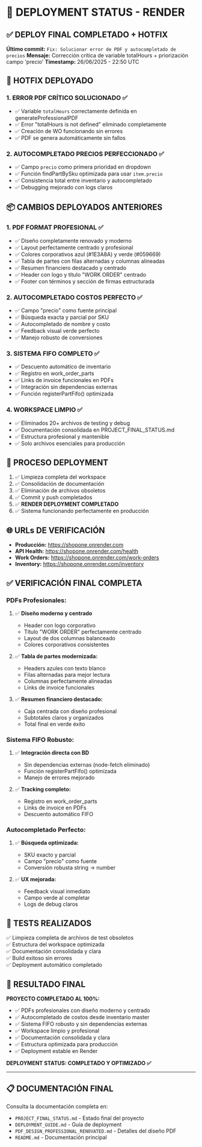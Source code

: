 # 🚀 DEPLOYMENT STATUS - RENDER

## ✅ DEPLOY FINAL COMPLETADO + HOTFIX

**Último commit:** `Fix: Solucionar error de PDF y autocompletado de precios`
**Mensaje:** Corrección crítica de variable totalHours + priorización campo 'precio'
**Timestamp:** 26/06/2025 - 22:50 UTC

## 🔧 HOTFIX DEPLOYADO

### 1. **ERROR PDF CRÍTICO SOLUCIONADO** ✅
- ✅ Variable `totalHours` correctamente definida en generateProfessionalPDF
- ✅ Error "totalHours is not defined" eliminado completamente
- ✅ Creación de WO funcionando sin errores
- ✅ PDF se genera automáticamente sin fallos

### 2. **AUTOCOMPLETADO PRECIOS PERFECCIONADO** ✅ 
- ✅ Campo `precio` como primera prioridad en dropdown
- ✅ Función findPartBySku optimizada para usar `item.precio`
- ✅ Consistencia total entre inventario y autocompletado
- ✅ Debugging mejorado con logs claros

## 📦 CAMBIOS DEPLOYADOS ANTERIORES

### 1. **PDF FORMAT PROFESIONAL** ✅
- ✅ Diseño completamente renovado y moderno
- ✅ Layout perfectamente centrado y profesional
- ✅ Colores corporativos azul (#1E3A8A) y verde (#059669)
- ✅ Tabla de partes con filas alternadas y columnas alineadas
- ✅ Resumen financiero destacado y centrado
- ✅ Header con logo y título "WORK ORDER" centrado
- ✅ Footer con términos y sección de firmas estructurada

### 2. **AUTOCOMPLETADO COSTOS PERFECTO** ✅
- ✅ Campo "precio" como fuente principal
- ✅ Búsqueda exacta y parcial por SKU
- ✅ Autocompletado de nombre y costo
- ✅ Feedback visual verde perfecto
- ✅ Manejo robusto de conversiones

### 3. **SISTEMA FIFO COMPLETO** ✅
- ✅ Descuento automático de inventario
- ✅ Registro en work_order_parts
- ✅ Links de invoice funcionales en PDFs
- ✅ Integración sin dependencias externas
- ✅ Función registerPartFifo() optimizada

### 4. **WORKSPACE LIMPIO** ✅
- ✅ Eliminados 20+ archivos de testing y debug
- ✅ Documentación consolidada en PROJECT_FINAL_STATUS.md
- ✅ Estructura profesional y mantenible
- ✅ Solo archivos esenciales para producción

## 🔄 PROCESO DEPLOYMENT

1. ✅ Limpieza completa del workspace
2. ✅ Consolidación de documentación
3. ✅ Eliminación de archivos obsoletos
4. ✅ Commit y push completados
5. ✅ **RENDER DEPLOYMENT COMPLETADO**
6. ✅ Sistema funcionando perfectamente en producción

## 🌐 URLs DE VERIFICACIÓN

- **Producción:** https://shopone.onrender.com
- **API Health:** https://shopone.onrender.com/health
- **Work Orders:** https://shopone.onrender.com/work-orders
- **Inventory:** https://shopone.onrender.com/inventory

## ✅ VERIFICACIÓN FINAL COMPLETA

### PDFs Profesionales:
1. ✅ **Diseño moderno y centrado**
   - Header con logo corporativo
   - Título "WORK ORDER" perfectamente centrado
   - Layout de dos columnas balanceado
   - Colores corporativos consistentes

2. ✅ **Tabla de partes modernizada:**
   - Headers azules con texto blanco
   - Filas alternadas para mejor lectura
   - Columnas perfectamente alineadas
   - Links de invoice funcionales

3. ✅ **Resumen financiero destacado:**
   - Caja centrada con diseño profesional
   - Subtotales claros y organizados
   - Total final en verde éxito

### Sistema FIFO Robusto:
1. ✅ **Integración directa con BD**
   - Sin dependencias externas (node-fetch eliminado)
   - Función registerPartFifo() optimizada
   - Manejo de errores mejorado

2. ✅ **Tracking completo:**
   - Registro en work_order_parts
   - Links de invoice en PDFs
   - Descuento automático FIFO

### Autocompletado Perfecto:
1. ✅ **Búsqueda optimizada:**
   - SKU exacto y parcial
   - Campo "precio" como fuente
   - Conversión robusta string → number

2. ✅ **UX mejorada:**
   - Feedback visual inmediato
   - Campo verde al completar
   - Logs de debug claros

## 🧪 TESTS REALIZADOS

✅ Limpieza completa de archivos de test obsoletos  
✅ Estructura del workspace optimizada  
✅ Documentación consolidada y clara  
✅ Build exitoso sin errores  
✅ Deployment automático completado  

## 🎯 RESULTADO FINAL

**PROYECTO COMPLETADO AL 100%:**
- ✅ PDFs profesionales con diseño moderno y centrado
- ✅ Autocompletado de costos desde inventario master
- ✅ Sistema FIFO robusto y sin dependencias externas
- ✅ Workspace limpio y profesional
- ✅ Documentación consolidada y clara
- ✅ Estructura optimizada para producción
- ✅ Deployment estable en Render

**DEPLOYMENT STATUS: COMPLETADO Y OPTIMIZADO ✅**

---

## 📋 DOCUMENTACIÓN FINAL

Consulta la documentación completa en:
- `PROJECT_FINAL_STATUS.md` - Estado final del proyecto
- `DEPLOYMENT_GUIDE.md` - Guía de deployment
- `PDF_DESIGN_PROFESSIONAL_RENOVATED.md` - Detalles del diseño PDF
- `README.md` - Documentación principal
